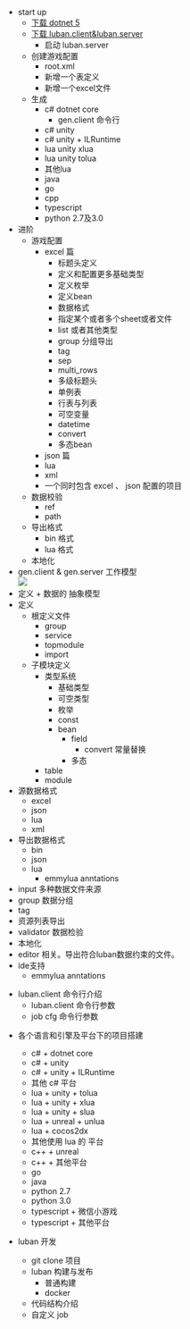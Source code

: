
* start up
    - [下载 dotnet 5](https://dotnet.microsoft.com/download/dotnet/5.0)
    - [下载 luban.client&luban.server](https://github.com/focus-creative-games/luban_examples/tree/main/Tools)
        - 启动 luban.server
    - 创建游戏配置
        - root.xml
        - 新增一个表定义
        - 新增一个excel文件
    - 生成
        - c# dotnet core
            - gen.client 命令行
        - c# unity
        - c# unity + ILRuntime
        - lua unity xlua
        - lua unity tolua
        - 其他lua
        - java
        - go
        - cpp
        - typescript
        - python 2.7及3.0
* 进阶
    - 游戏配置
        - excel 篇
            - 标题头定义
            - 定义和配置更多基础类型
            - 定义枚举
            - 定义bean
            - 数据格式
            - 指定某个或者多个sheet或者文件
            - list 或者其他类型
            - group 分组导出
            - tag 
            - sep 
            - multi_rows
            - 多级标题头
            - 单例表
            - 行表与列表
            - 可空变量
            - datetime
            - convert
            - 多态bean
        - json 篇
        - lua 
        - xml 
        - 一个同时包含 excel 、 json 配置的项目
    - 数据校验
        - ref 
        - path
    - 导出格式
        - bin 格式
        - lua 格式
    - 本地化
* gen.client & gen.server 工作模型  
![](docs/images/Client_Server.png)  
* 定义 + 数据的 抽象模型
* 定义
    * 根定义文件
        * group
        * service
        * topmodule
        * import
    * 子模块定义
        * 类型系统
            - 基础类型
            - 可空类型
            - 枚举
            - const
            - bean
                - field
					- convert 常量替换
                - 多态
        * table
        * module
* 源数据格式
    - excel
    - json
    - lua
    - xml
* 导出数据格式
    - bin
    - json
    - lua
        - emmylua anntations
* input 多种数据文件来源
* group 数据分组
* tag 
* 资源列表导出
* validator 数据检验
* 本地化
* editor 相关。导出符合luban数据约束的文件。
* ide支持
    - emmylua anntations

- luban.client 命令行介绍
    - luban.client 命令行参数
    - job cfg 命令行参数
    
* 各个语言和引擎及平台下的项目搭建
    - c# + dotnet core
    - c# + unity
    - c# + unity + ILRuntime
    - 其他 c# 平台
    - lua + unity + tolua
    - lua + unity + xlua
    - lua + unity + slua
    - lua + unreal + unlua
    - lua + cocos2dx
    - 其他使用 lua 的 平台
    - c++ + unreal
    - c++ + 其他平台
    - go
    - java
    - python 2.7
    - python 3.0
    - typescript + 微信小游戏
    - typescript + 其他平台

* luban 开发
    -  git clone 项目
    -  luban 构建与发布
        - 普通构建
        - docker
    - 代码结构介绍
    - 自定义 job